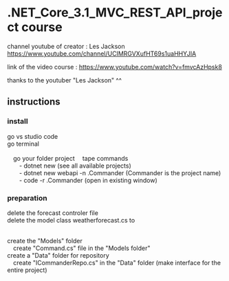 # .NET_Core_3.1_MVC_REST_API_project course

channel youtube of creator : Les Jackson https://www.youtube.com/channel/UCIMRGVXufHT69s1uaHHYJIA

link of the video course : https://www.youtube.com/watch?v=fmvcAzHpsk8

thanks to the youtuber "Les Jackson" ^^


## instructions

### install

go vs studio code
<br/>go terminal
<br/><br/>&emsp;go your folder project
&emsp;tape commands
<br/>&emsp;&emsp;- dotnet new (see all available projects)
<br/>&emsp;&emsp;- dotnet new webapi -n .Commander (Commander is the  project name)
<br/>&emsp;&emsp;- code -r .Commander (open in existing window)

### preparation
delete the forecast controler file
<br/>delete the model class weatherforecast.cs to

<br/>create the "Models" folder
<br/>&emsp;create "Command.cs" file in the "Models folder"
<br/>create a "Data" folder for repository
<br/>&emsp;create "ICommanderRepo.cs" in the "Data" folder (make interface for the entire project)


